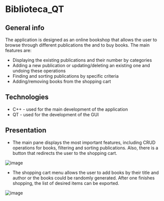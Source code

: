 # Biblioteca_QT

## General info

The application is designed as an online bookshop that allows the user to browse through different publications the and to buy books. The main features are:
  - Displaying the existing publications and their number by categories
  - Adding a new publication or updating/deleting an existing one and undoing these operations
  - Finding and sorting publications by specific criteria
  - Adding/removing books from the shopping cart 
  
## Technologies

- C++ - used for the main development of the application
- QT - used for the development of the GUI

## Presentation

  - The main pane displays the most important features, including CRUD operations for books, filtering and sorting publications. Also, there is a button that redirects the user to the shopping cart.

![image](https://user-images.githubusercontent.com/126579537/223228681-5cbbe682-509b-4d77-a2a9-5ac23185d29f.png)

  - The shopping cart menu allows the user to add books by their title and author or the books could be randomly generated. After one finishes shopping, the list of desired items can be exported. 

![image](https://user-images.githubusercontent.com/126579537/223228563-578f07d5-b37c-4083-b3aa-66198694b934.png)
